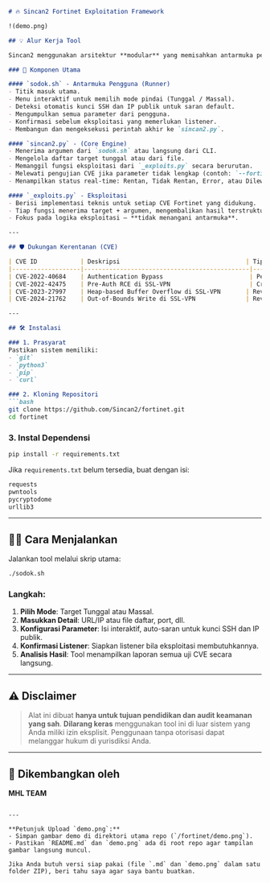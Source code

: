 ````markdown
# 🔥 Sincan2 Fortinet Exploitation Framework

!(demo.png)

## 💡 Alur Kerja Tool

Sincan2 menggunakan arsitektur **modular** yang memisahkan antarmuka pengguna, mesin utama, dan logika eksploitasi demi kemudahan penggunaan dan pengembangan.

### 🧩 Komponen Utama

#### `sodok.sh` - Antarmuka Pengguna (Runner)
- Titik masuk utama.
- Menu interaktif untuk memilih mode pindai (Tunggal / Massal).
- Deteksi otomatis kunci SSH dan IP publik untuk saran default.
- Mengumpulkan semua parameter dari pengguna.
- Konfirmasi sebelum eksploitasi yang memerlukan listener.
- Membangun dan mengeksekusi perintah akhir ke `sincan2.py`.

#### `sincan2.py` - (Core Engine)
- Menerima argumen dari `sodok.sh` atau langsung dari CLI.
- Mengelola daftar target tunggal atau dari file.
- Memanggil fungsi eksploitasi dari `_exploits.py` secara berurutan.
- Melewati pengujian CVE jika parameter tidak lengkap (contoh: `--forti-ssh-key`, `--reverse-host`).
- Menampilkan status real-time: Rentan, Tidak Rentan, Error, atau Dilewati.

#### `_exploits.py` - Eksploitasi
- Berisi implementasi teknis untuk setiap CVE Fortinet yang didukung.
- Tiap fungsi menerima target + argumen, mengembalikan hasil terstruktur.
- Fokus pada logika eksploitasi — **tidak menangani antarmuka**.

---

## 🛡️ Dukungan Kerentanan (CVE)

| CVE ID            | Deskripsi                                   | Tipe Eksploitasi         |
|-------------------|----------------------------------------------|---------------------------|
| CVE-2022-40684    | Authentication Bypass                        | Penambahan Kunci SSH      |
| CVE-2022-42475    | Pre-Auth RCE di SSL-VPN                      | Crash Test                |
| CVE-2023-27997    | Heap-based Buffer Overflow di SSL-VPN       | Reverse Shell             |
| CVE-2024-21762    | Out-of-Bounds Write di SSL-VPN              | Reverse Shell / DNS Call |

---

## 🛠️ Instalasi

### 1. Prasyarat
Pastikan sistem memiliki:
- `git`
- `python3`
- `pip`
- `curl`

### 2. Kloning Repositori
```bash
git clone https://github.com/Sincan2/fortinet.git
cd fortinet
````

### 3. Instal Dependensi

```bash
pip install -r requirements.txt
```

Jika `requirements.txt` belum tersedia, buat dengan isi:

```txt
requests
pwntools
pycryptodome
urllib3
```

---

## 🏃‍♂️ Cara Menjalankan

Jalankan tool melalui skrip utama:

```bash
./sodok.sh
```

### Langkah:

1. **Pilih Mode**: Target Tunggal atau Massal.
2. **Masukkan Detail**: URL/IP atau file daftar, port, dll.
3. **Konfigurasi Parameter**: Isi interaktif, auto-saran untuk kunci SSH dan IP publik.
4. **Konfirmasi Listener**: Siapkan listener bila eksploitasi membutuhkannya.
5. **Analisis Hasil**: Tool menampilkan laporan semua uji CVE secara langsung.

---

## ⚠️ Disclaimer

> Alat ini dibuat **hanya untuk tujuan pendidikan dan audit keamanan yang sah**.
> **Dilarang keras** menggunakan tool ini di luar sistem yang Anda miliki izin eksplisit.
> Penggunaan tanpa otorisasi dapat melanggar hukum di yurisdiksi Anda.

---

## 👥 Dikembangkan oleh

**MHL TEAM**

```

---

**Petunjuk Upload `demo.png`:**
- Simpan gambar demo di direktori utama repo (`/fortinet/demo.png`).
- Pastikan `README.md` dan `demo.png` ada di root repo agar tampilan gambar langsung muncul.

Jika Anda butuh versi siap pakai (file `.md` dan `demo.png` dalam satu folder ZIP), beri tahu saya agar saya bantu buatkan.
```
